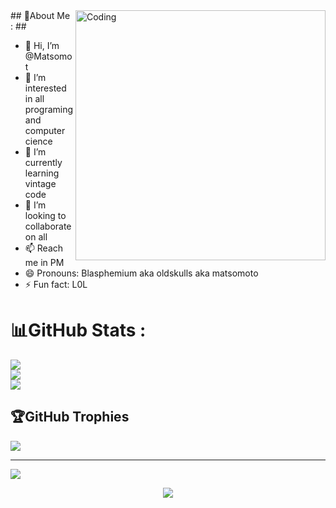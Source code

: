 
<img align="right" alt="Coding" width="400" src="https://media3.giphy.com/media/v1.Y2lkPTc5MGI3NjExcHJpbDB1bWR4bzh1MDVhaGZtamM0ZHBhb3Bqb2R2MnRldXowMTB3MiZlcD12MV9pbnRlcm5hbF9naWZfYnlfaWQmY3Q9Zw/78XCFBGOlS6keY1Bil/giphy.gif">
## 💫About Me : ##


- 👋 Hi, I’m @Matsomot
- 👀 I’m interested in all programing and computer cience
- 🌱 I’m currently learning vintage code
- 💞️ I’m looking to collaborate on all
- 📫 Reach me in PM
- 😄 Pronouns: Blasphemium aka oldskulls aka matsomoto 
- ⚡ Fun fact: L0L

<!---
Matsomot/Matsomot is a ✨ special ✨ repository because its `README.md` (this file) appears on your GitHub profile.
You can click the Preview link to take a look at your changes.
--->


# 📊GitHub Stats :
![](https://github-readme-stats.vercel.app/api?username=Matsomot&theme=radical&hide_border=true&include_all_commits=false&count_private=false)<br/>
![](https://github-readme-streak-stats.herokuapp.com/?user=Matsomot&theme=radical&hide_border=true)<br/>
![](https://github-readme-stats.vercel.app/api/top-langs/?username=Matsomot&theme=radical&hide_border=true&include_all_commits=false&count_private=false&layout=compact)

## 🏆GitHub Trophies
![](https://github-trophies.vercel.app/?username=Matsomot&theme=nord&no-frame=false&no-bg=false&margin-w=4)

---
[![](https://visitcount.itsvg.in/api?id=Matsomot&icon=0&color=0)](https://visitcount.itsvg.in)

<p align="center">
  <a href="https://skillicons.dev">
    <img src="https://skillicons.dev/icons?i=git,kubernetes,docker,c,vim,ableton,activitypub,actix,adonis,ae,aiscript,alpinejs,anaconda,androidstudio,angular,apollo,arch,arduino,babel,bsd,c,cs,coffeescript,css,debian,bots,discordjs,docker,figma,git,github,html,kali,linux,mastodon,mysql,notion,ps,postgres,py,raspberrypi,redhat,ruby,sketchup,ubuntu,visualstudio,wordpress,cpp,cassandra,devto,django,eclipse,electron,emacs,fastapi,firebase,gamemakerstudio,githubactions,godot,gulp" />
  </a>
</p>
